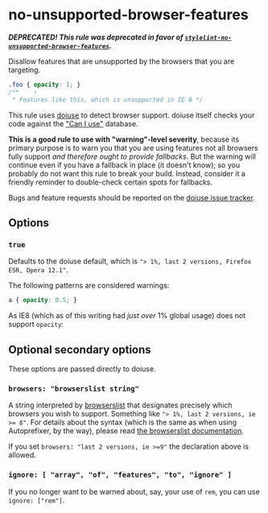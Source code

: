 # no-unsupported-browser-features

***DEPRECATED! This rule was deprecated in favor of [`stylelint-no-unsupported-browser-features`](https://github.com/ismay/stylelint-no-unsupported-browser-features).***

Disallow features that are unsupported by the browsers that you are targeting.

```css
.foo { opacity: 1; }
/**    ↑
 * Features like this, which is unsupported in IE 8 */
```

This rule uses [doiuse](https://github.com/anandthakker/doiuse) to detect browser support. doiuse itself checks your code against the ["Can I use"](http://caniuse.com/) database.

**This is a good rule to use with "warning"-level severity**, because its primary purpose is to warn you that you are using features not all browsers fully support *and therefore ought to provide fallbacks*. But the warning will continue even if you have a fallback in place (it doesn't know); so you probably do not want this rule to break your build. Instead, consider it a friendly reminder to double-check certain spots for fallbacks.

Bugs and feature requests should be reported on the [doiuse issue tracker](https://github.com/anandthakker/doiuse/issues).

## Options

### `true`

Defaults to the doiuse default, which is `"> 1%, last 2 versions, Firefox ESR, Opera 12.1"`.

The following patterns are considered warnings:

```css
a { opacity: 0.5; }
```

As IE8 (which as of this writing had *just over* 1% global usage) does not support `opacity`:

## Optional secondary options

These options are passed directly to doiuse.

### `browsers: "browserslist string"`

A string interpreted by [browserslist](https://github.com/ai/browserslist) that designates precisely which browsers you wish to support. Something like `"> 1%, last 2 versions, ie >= 8"`. For details about the syntax (which is the same as when using Autoprefixer, by the way), please read [the browserslist documentation](https://github.com/ai/browserslist).

If you set `browsers: "last 2 versions, ie >=9"` the declaration above is allowed.

### `ignore: [ "array", "of", "features", "to", "ignore" ]`

If you no longer want to be warned about, say, your use of `rem`, you can use `ignore: ["rem"]`.
